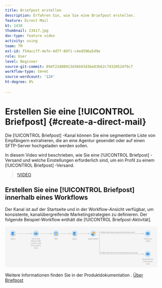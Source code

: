 ```yaml
---
title: Briefpost erstellen
description: Erfahren Sie, wie Sie eine Briefpost erstellen.
feature: Direct Mail
kt: 1430
thumbnail: 23417.jpg
doc-type: feature video
activity: using
team: TM
exl-id: f54acc7f-4efe-4d7f-89f1-c4ed596a5d9e
role: User
level: Beginner
source-git-commit: 89df23d00913d36b93d3be03b62c74320524f9c7
workflow-type: tm+mt
source-wordcount: '124'
ht-degree: 0%

---
```


# Erstellen Sie eine [!UICONTROL Briefpost] {#create-a-direct-mail}

Die [!UICONTROL Briefpost] -Kanal können Sie eine segmentierte Liste von Empfängern extrahieren, die an eine Agentur gesendet oder auf einen SFTP-Server hochgeladen werden sollen.

In diesem Video wird beschrieben, wie Sie eine [!UICONTROL Briefpost] -Versand und welche Einstellungen erforderlich sind, um ein Profil zu einem [!UICONTROL Briefpost] -Versand.

>[!VIDEO](https://video.tv.adobe.com/v/23417?quality=12&learn=on)

## Erstellen Sie eine [!UICONTROL Briefpost] innerhalb eines Workflows

Der Kanal ist auf der Startseite und in der Workflow-Ansicht verfügbar, um konsistente, kanalübergreifende Marketingstrategien zu definieren. Der folgende Beispiel-Workflow enthält die [!UICONTROL Briefpost-Aktivität].

![Workflow-Bild](/help/assets/direct_mail_examplewf.png)

Weitere Informationen finden Sie in der Produktdokumentation . [Über Briefpost](https://experienceleague.adobe.com/docs/campaign-standard/using/communication-channels/direct-mail/about-direct-mail.html)
